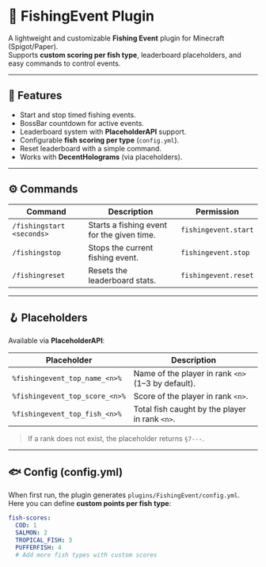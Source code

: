 # 🎣 FishingEvent Plugin

A lightweight and customizable **Fishing Event** plugin for Minecraft (Spigot/Paper).  
Supports **custom scoring per fish type**, leaderboard placeholders, and easy commands to control events.

---

## 📌 Features
- Start and stop timed fishing events.
- BossBar countdown for active events.
- Leaderboard system with **PlaceholderAPI** support.
- Configurable **fish scoring per type** (`config.yml`).
- Reset leaderboard with a simple command.
- Works with **DecentHolograms** (via placeholders).

---

## ⚙️ Commands
| Command | Description | Permission |
|---------|-------------|------------|
| `/fishingstart <seconds>` | Starts a fishing event for the given time. | `fishingevent.start` |
| `/fishingstop` | Stops the current fishing event. | `fishingevent.stop` |
| `/fishingreset` | Resets the leaderboard stats. | `fishingevent.reset` |

---

## 🪝 Placeholders
Available via **PlaceholderAPI**:

| Placeholder | Description |
|-------------|-------------|
| `%fishingevent_top_name_<n>%` | Name of the player in rank `<n>` (1–3 by default). |
| `%fishingevent_top_score_<n>%` | Score of the player in rank `<n>`. |
| `%fishingevent_top_fish_<n>%` | Total fish caught by the player in rank `<n>`. |

> If a rank does not exist, the placeholder returns `§7---`.

---

## 🐟 Config (config.yml)
When first run, the plugin generates `plugins/FishingEvent/config.yml`.  
Here you can define **custom points per fish type**:

```yaml
fish-scores:
  COD: 1
  SALMON: 2
  TROPICAL_FISH: 3
  PUFFERFISH: 4
  # Add more fish types with custom scores
